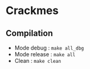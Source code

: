 # Crackmes

## Compilation

- Mode debug : `make all_dbg`
- Mode release : `make all`
- Clean : `make clean`
